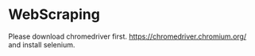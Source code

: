 # WebScraping
Please download chromedriver first. 
https://chromedriver.chromium.org/
and install selenium.
